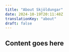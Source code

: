 ```yaml
---
title: "About Skjöldungar"
date: 2024-10-19T20:11:48Z
translationKey: "about"
draft: false
---
```


## Content goes here
